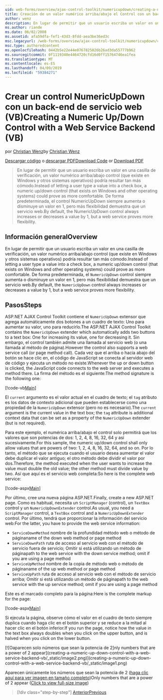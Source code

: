 ```yaml
---
uid: web-forms/overview/ajax-control-toolkit/numericupdown/creating-a-numeric-up-down-control-with-a-web-service-backend-vb
title: Creación de un valor numérico arriba/abajo el Control con un back-end de Web Service (VB) | Microsoft Docs
author: wenz
description: En lugar de permitir que un usuario escriba un valor en una casilla de verificación, una numérica arriba/abajo control (que existe en Windows y otros sistemas operativos) podría resultar c como más...
ms.author: riande
ms.date: 06/02/2008
ms.assetid: afa59dfa-fef1-43d3-8fdd-aea3be36ed3c
msc.legacyurl: /web-forms/overview/ajax-control-toolkit/numericupdown/creating-a-numeric-up-down-control-with-a-web-service-backend-vb
msc.type: authoredcontent
ms.openlocfilehash: 0442b5e22e44e0767825026b26ad3da55777b962
ms.sourcegitcommit: 0f1119340e4464720cfd16d0ff15764746ea1fea
ms.translationtype: MT
ms.contentlocale: es-ES
ms.lasthandoff: 04/09/2019
ms.locfileid: "59384271"
---
```

# <a name="creating-a-numeric-updown-control-with-a-web-service-backend-vb"></a><span data-ttu-id="47ee8-103">Crear un control NumericUpDown con un back-end de servicio web (VB)</span><span class="sxs-lookup"><span data-stu-id="47ee8-103">Creating a Numeric Up/Down Control with a Web Service Backend (VB)</span></span>

<span data-ttu-id="47ee8-104">por [Christian Wenz](https://github.com/wenz)</span><span class="sxs-lookup"><span data-stu-id="47ee8-104">by [Christian Wenz](https://github.com/wenz)</span></span>

<span data-ttu-id="47ee8-105">[Descargar código](http://download.microsoft.com/download/9/3/f/93f8daea-bebd-4821-833b-95205389c7d0/numericupdown1.vb.zip) o [descargar PDF](http://download.microsoft.com/download/2/d/c/2dc10e34-6983-41d4-9c08-f78f5387d32b/numericupdown1VB.pdf)</span><span class="sxs-lookup"><span data-stu-id="47ee8-105">[Download Code](http://download.microsoft.com/download/9/3/f/93f8daea-bebd-4821-833b-95205389c7d0/numericupdown1.vb.zip) or [Download PDF](http://download.microsoft.com/download/2/d/c/2dc10e34-6983-41d4-9c08-f78f5387d32b/numericupdown1VB.pdf)</span></span>

> <span data-ttu-id="47ee8-106">En lugar de permitir que un usuario escriba un valor en una casilla de verificación, un valor numérico arriba/abajo control (que existe en Windows y otros sistemas operativos) podría resultar tan más cómodo.</span><span class="sxs-lookup"><span data-stu-id="47ee8-106">Instead of letting a user type a value into a check box, a numeric up/down control (that exists on Windows and other operating systems) could prove as more comfortable.</span></span> <span data-ttu-id="47ee8-107">De forma predeterminada, el control NumericUpDown siempre aumenta o disminuye un valor en 1, pero más flexibilidad demuestra que un servicio web.</span><span class="sxs-lookup"><span data-stu-id="47ee8-107">By default, the NumericUpDown control always increases or decreases a value by 1, but a web service proves more flexibility.</span></span>


## <a name="overview"></a><span data-ttu-id="47ee8-108">Información general</span><span class="sxs-lookup"><span data-stu-id="47ee8-108">Overview</span></span>

<span data-ttu-id="47ee8-109">En lugar de permitir que un usuario escriba un valor en una casilla de verificación, un valor numérico arriba/abajo control (que existe en Windows y otros sistemas operativos) podría resultar tan más cómodo.</span><span class="sxs-lookup"><span data-stu-id="47ee8-109">Instead of letting a user type a value into a check box, a numeric up/down control (that exists on Windows and other operating systems) could prove as more comfortable.</span></span> <span data-ttu-id="47ee8-110">De forma predeterminada, el `NumericUpDown` control siempre aumenta o disminuye un valor en 1, pero más flexibilidad demuestra que un servicio web.</span><span class="sxs-lookup"><span data-stu-id="47ee8-110">By default, the `NumericUpDown` control always increases or decreases a value by 1, but a web service proves more flexibility.</span></span>

## <a name="steps"></a><span data-ttu-id="47ee8-111">Pasos</span><span class="sxs-lookup"><span data-stu-id="47ee8-111">Steps</span></span>

<span data-ttu-id="47ee8-112">ASP.NET AJAX Control Toolkit contiene el `NumericUpDown` extensor que agrega automáticamente dos botones a un cuadro de texto: Uno para aumentar su valor, uno para reducirlo.</span><span class="sxs-lookup"><span data-stu-id="47ee8-112">The ASP.NET AJAX Control Toolkit contains the `NumericUpDown` extender which automatically adds two buttons to a text box: One for increasing its value, one for decreasing it.</span></span> <span data-ttu-id="47ee8-113">Sin embargo, el control también admite una llamada al servicio web (o una llamada al método de página).</span><span class="sxs-lookup"><span data-stu-id="47ee8-113">However the control also supports a web service call (or page method call).</span></span> <span data-ttu-id="47ee8-114">Cada vez que el arriba o hacia abajo del botón se hace clic en, el código de JavaScript se conecta al servidor web de código y ejecuta un método no existe.</span><span class="sxs-lookup"><span data-stu-id="47ee8-114">Whenever the up or down button is clicked, the JavaScript code connects to the web server and executes a method there.</span></span> <span data-ttu-id="47ee8-115">La firma del método es el siguiente:</span><span class="sxs-lookup"><span data-stu-id="47ee8-115">The method signature is the following one:</span></span>

[!code-vb[Main](creating-a-numeric-up-down-control-with-a-web-service-backend-vb/samples/sample1.vb)]

<span data-ttu-id="47ee8-116">El `current` argumento es el valor actual en el cuadro de texto; el `tag` atributo es los datos de contexto adicional que pueden establecerse como una propiedad de la `NumericUpDown` extensor (pero no es necesario).</span><span class="sxs-lookup"><span data-stu-id="47ee8-116">The `current` argument is the current value in the text box; the `tag` attribute is additional context data that can be set as a property of the `NumericUpDown` extender (but is not required).</span></span>

<span data-ttu-id="47ee8-117">Para este ejemplo, el numérica arriba/abajo el control solo permitirá que los valores que son potencias de dos: 1, 2, 4, 8, 16, 32, 64 y así sucesivamente.</span><span class="sxs-lookup"><span data-stu-id="47ee8-117">For this sample, the numeric up/down control shall only allow values that are powers of two: 1, 2, 4, 8, 16, 32, 64, and so on.</span></span> <span data-ttu-id="47ee8-118">Por lo tanto, el método que se ejecuta cuando el usuario desea aumentar el valor debe duplicar el valor antiguo; el otro método debe dividir el valor por dos.</span><span class="sxs-lookup"><span data-stu-id="47ee8-118">Therefore, the method executed when the user wants to increase the value must double the old value; the other method must divide value by two.</span></span> <span data-ttu-id="47ee8-119">Así que aquí es el servicio web completa:</span><span class="sxs-lookup"><span data-stu-id="47ee8-119">So here is the complete web service:</span></span>

[!code-aspx[Main](creating-a-numeric-up-down-control-with-a-web-service-backend-vb/samples/sample2.aspx)]

<span data-ttu-id="47ee8-120">Por último, cree una nueva página ASP.NET.</span><span class="sxs-lookup"><span data-stu-id="47ee8-120">Finally, create a new ASP.NET page.</span></span> <span data-ttu-id="47ee8-121">Como es habitual, necesita un `ScriptManager` (control), un `TextBox` control y un `NumericUpDownExtender` control.</span><span class="sxs-lookup"><span data-stu-id="47ee8-121">As usual, you need a `ScriptManager` control, a `TextBox` control and a `NumericUpDownExtender` control.</span></span> <span data-ttu-id="47ee8-122">Por último, tendrá que proporcionar la información del servicio web:</span><span class="sxs-lookup"><span data-stu-id="47ee8-122">For the latter, you have to provide the web service information:</span></span>

- `ServiceDownMethod` <span data-ttu-id="47ee8-123">nombre de la profundidad método web o método de página</span><span class="sxs-lookup"><span data-stu-id="47ee8-123">name of the down web method or page method</span></span>
- `ServiceDownPath` <span data-ttu-id="47ee8-124">ruta de acceso al servicio web con el método de servicio fuera de servicio; Omitir si está utilizando un método de página</span><span class="sxs-lookup"><span data-stu-id="47ee8-124">path to the web service with the down service method; omit if you are using a page method</span></span>
- `ServiceUpMethod` <span data-ttu-id="47ee8-125">nombre de la copia de método web o método de página</span><span class="sxs-lookup"><span data-stu-id="47ee8-125">name of the up web method or page method</span></span>
- `ServiceUpPath` <span data-ttu-id="47ee8-126">ruta de acceso al servicio web con el método de servicio arriba; Omitir si está utilizando un método de página</span><span class="sxs-lookup"><span data-stu-id="47ee8-126">path to the web service with the up service method; omit if you are using a page method</span></span>

<span data-ttu-id="47ee8-127">Este es el marcado completo para la página:</span><span class="sxs-lookup"><span data-stu-id="47ee8-127">Here is the complete markup for the page:</span></span>

[!code-aspx[Main](creating-a-numeric-up-down-control-with-a-web-service-backend-vb/samples/sample3.aspx)]

<span data-ttu-id="47ee8-128">Si ejecuta la página, observe cómo el valor en el cuadro de texto siempre duplica cuando haga clic en el botón superior y se reduce a la mitad al hacer clic en el botón inferior.</span><span class="sxs-lookup"><span data-stu-id="47ee8-128">If you run the page, notice how the value in the text box always doubles when you click on the upper button, and is halved when you click on the lower button.</span></span>


[![O<span data-ttu-id="47ee8-129">aparecen solo números que sean la potencia de 2]</span><span class="sxs-lookup"><span data-stu-id="47ee8-129">nly numbers that are a power of 2 appear]</span></span>(creating-a-numeric-up-down-control-with-a-web-service-backend-vb/_static/image2.png)](creating-a-numeric-up-down-control-with-a-web-service-backend-vb/_static/image1.png)

<span data-ttu-id="47ee8-130">Aparecen únicamente los números que sean la potencia de 2 ([haga clic aquí para ver imagen en tamaño completo](creating-a-numeric-up-down-control-with-a-web-service-backend-vb/_static/image3.png))</span><span class="sxs-lookup"><span data-stu-id="47ee8-130">Only numbers that are a power of 2 appear ([Click to view full-size image](creating-a-numeric-up-down-control-with-a-web-service-backend-vb/_static/image3.png))</span></span>

> [!div class="step-by-step"]
> [<span data-ttu-id="47ee8-131">Anterior</span><span class="sxs-lookup"><span data-stu-id="47ee8-131">Previous</span></span>](creating-a-numeric-up-down-control-with-a-web-service-backend-cs.md)
